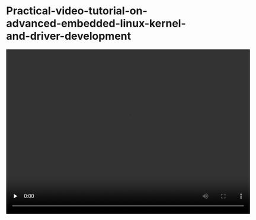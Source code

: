 # Practical-video-tutorial-on-advanced-embedded-linux-kernel-and-driver-development



<video width="658" height="444" preload="none" controls="controls"><source src="https://github.com/agilearner/Practical-video-tutorial-on-advanced-embedded-linux-kernel-and-driver-development/blob/master/5.mp4" /></video>

